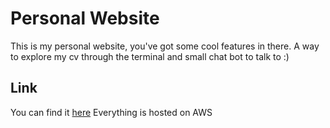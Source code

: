 # Personal Website
This is my personal website, you've got some cool features in there. A way to explore my cv through the terminal and small chat bot to talk to :)

## Link 
You can find it [here](https://tomasp.me) 
Everything is hosted on AWS
